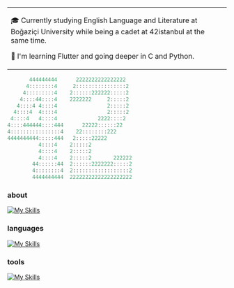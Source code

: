 <table>
  <tr>
    <td valign="center">
      
🎓  Currently studying English Language and Literature at Boğaziçi University while being a cadet at 42istanbul at the same time.

🌱  I'm learning Flutter and going deeper in C and Python.
    
  </tr>
  </table>

```c
       444444444      2222222222222222
      4::::::::4     2::::::::::::::::2
     4:::::::::4    2::::::222222:::::2
    4::::44::::4    2222222     2:::::2
   4::::4 4::::4                2:::::2
  4::::4  4::::4                2:::::2
 4::::4   4::::4             2222::::2
4::::444444::::444      22222::::::22
4::::::::::::::::4    22::::::::222
4444444444:::::444   2:::::22222
          4::::4    2:::::2
          4::::4    2:::::2
          4::::4    2:::::2       222222
        44::::::44  2::::::2222222:::::2
        4::::::::4  2::::::::::::::::::2
        4444444444  22222222222222222222	
```

### about

[![My Skills](https://skillicons.dev/icons?i=linkedin&theme=dark)](https://www.linkedin.com/in/bu%C4%9Frahan-karamollao%C4%9Flu-395a571b7/)

### languages

[![My Skills](https://skillicons.dev/icons?i=c,python,dart,bash&theme=dark)]()

### **tools**

[![My Skills](https://skillicons.dev/icons?i=vscode,visualstudio,androidstudio,vim,git,github,linux&theme=dark)]()
